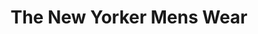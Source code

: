 ---
title: "The New Yorker Mens Wear"
url: /grand-rapids/the-new-yorker-mens-wear/
shop: Kleidung
---